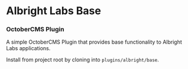 # Albright Labs Base
### OctoberCMS Plugin

A simple OctoberCMS Plugin that provides base functionality to Albright Labs applications.

Install from project root by cloning into `plugins/albright/base`.
